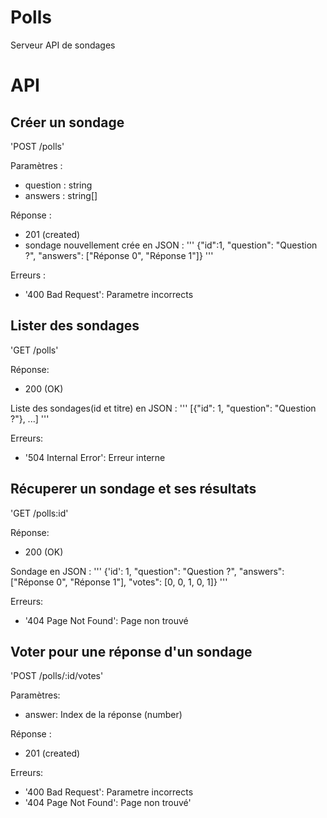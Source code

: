# Polls

Serveur API de sondages

# API

## Créer un sondage

'POST /polls'

Paramètres :
- question : string
- answers : string[]

Réponse :
- 201 (created)
- sondage nouvellement crée en JSON :
  '''
  {"id":1, "question": "Question ?", "answers": ["Réponse 0", "Réponse 1"]}
  '''

Erreurs :
- '400 Bad Request': Parametre incorrects

## Lister des sondages

'GET /polls'

Réponse:
- 200 (OK)

Liste des sondages(id et titre) en JSON :
'''
[{"id": 1, "question": "Question ?"}, ...]
'''

Erreurs:
- '504 Internal Error': Erreur interne

## Récuperer un sondage et ses résultats

'GET /polls:id'

Réponse:
- 200 (OK)

Sondage en JSON :
'''
{'id': 1, "question": "Question ?", "answers":
["Réponse 0", "Réponse 1"], "votes": [0, 0, 1, 0, 1]}
'''

Erreurs:
- '404 Page Not Found': Page non trouvé

## Voter pour une réponse d'un sondage

'POST /polls/:id/votes'

Paramètres:
- answer: Index de la réponse (number)

Réponse :
- 201 (created)

Erreurs:
- '400 Bad Request': Parametre incorrects
- '404 Page Not Found': Page non trouvé'
